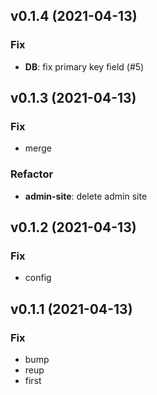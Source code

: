 
## v0.1.4 (2021-04-13)

### Fix

- **DB**: fix primary key field (#5)

## v0.1.3 (2021-04-13)

### Fix

- merge

### Refactor

- **admin-site**: delete admin site

## v0.1.2 (2021-04-13)

### Fix

- config

## v0.1.1 (2021-04-13)

### Fix

- bump
- reup
- first
